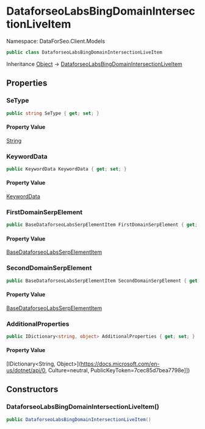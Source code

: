 # DataforseoLabsBingDomainIntersectionLiveItem

Namespace: DataForSeo.Client.Models

```csharp
public class DataforseoLabsBingDomainIntersectionLiveItem
```

Inheritance [Object](https://docs.microsoft.com/en-us/dotnet/api/Object) → [DataforseoLabsBingDomainIntersectionLiveItem](./DataforseoLabsBingDomainIntersectionLiveItem.md)

## Properties

### **SeType**

```csharp
public string SeType { get; set; }
```

#### Property Value

[String](https://docs.microsoft.com/en-us/dotnet/api/String)<br>

### **KeywordData**

```csharp
public KeywordData KeywordData { get; set; }
```

#### Property Value

[KeywordData](./KeywordData.md)<br>

### **FirstDomainSerpElement**

```csharp
public BaseDataforseoLabsSerpElementItem FirstDomainSerpElement { get; set; }
```

#### Property Value

[BaseDataforseoLabsSerpElementItem](./BaseDataforseoLabsSerpElementItem.md)<br>

### **SecondDomainSerpElement**

```csharp
public BaseDataforseoLabsSerpElementItem SecondDomainSerpElement { get; set; }
```

#### Property Value

[BaseDataforseoLabsSerpElementItem](./BaseDataforseoLabsSerpElementItem.md)<br>

### **AdditionalProperties**

```csharp
public IDictionary<string, object> AdditionalProperties { get; set; }
```

#### Property Value

[IDictionary&lt;String, Object&gt;](https://docs.microsoft.com/en-us/dotnet/api/0, Culture=neutral, PublicKeyToken=7cec85d7bea7798e]])<br>

## Constructors

### **DataforseoLabsBingDomainIntersectionLiveItem()**

```csharp
public DataforseoLabsBingDomainIntersectionLiveItem()
```
